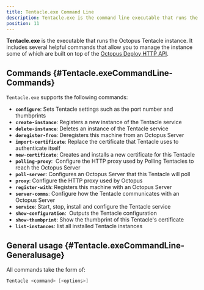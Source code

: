 ```yaml
---
title: Tentacle.exe Command Line
description: Tentacle.exe is the command line executable that runs the Octopus Tentacle instance.
position: 11
---
```


**Tentacle.exe** is the executable that runs the Octopus Tentacle instance. It includes several helpful commands that allow you to manage the instance some of which are built on top of the [Octopus Deploy HTTP API](/docs/api-and-integration/octopus-rest-api.md).

## Commands {#Tentacle.exeCommandLine-Commands}

`Tentacle.exe` supports the following commands:

- **`configure`**: Sets Tentacle settings such as the port number and thumbprints
- **`create-instance`**: Registers a new instance of the Tentacle service
- **`delete-instance`**: Deletes an instance of the Tentacle service
- **`deregister-from`**: Deregisters this machine from an Octopus Server
- **`import-certificate`**: Replace the certificate that Tentacle uses to authenticate itself
- **`new-certificate`**: Creates and installs a new certificate for this Tentacle
- **`polling-proxy`**:  Configure the HTTP proxy used by Polling Tentacles to reach the Octopus Server
- **`poll-server`**: Configures an Octopus Server that this Tentacle will poll
- **`proxy`**: Configure the HTTP proxy used by Octopus
- **`register-with`**: Registers this machine with an Octopus Server
- **`server-comms`**: Configure how the Tentacle communicates with an Octopus Server
- **`service`**: Start, stop, install and configure the Tentacle service
- **`show-configuration`**:  Outputs the Tentacle configuration
- **`show-thumbprint`**: Show the thumbprint of this Tentacle's certificate
- **`list-instances`**: list all installed Tentacle instances

## General usage {#Tentacle.exeCommandLine-Generalusage}

All commands take the form of:

```powershell
Tentacle <command> [<options>]
```
